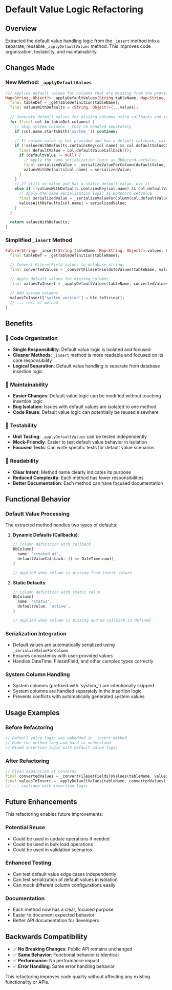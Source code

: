 # Default Value Logic Refactoring

## Overview
Extracted the default value handling logic from the `_insert` method into a separate, reusable `_applyDefaultValues` method. This improves code organization, testability, and maintainability.

## Changes Made

### New Method: `_applyDefaultValues`
```dart
/// Applies default values for columns that are missing from the provided values map
Map<String, Object?> _applyDefaultValues(String tableName, Map<String, Object?> values) {
  final tableDef = _getTableDefinition(tableName);
  final valuesWithDefaults = <String, Object?>{...values};
  
  // Generate default values for missing columns using callbacks and static defaults
  for (final col in tableDef.columns) {
    // Skip system columns - they're handled separately
    if (col.name.startsWith('system_')) continue;
    
    // If column value is not provided and has a default callback, call it
    if (!valuesWithDefaults.containsKey(col.name) && col.defaultValueCallback != null) {
      final defaultValue = col.defaultValueCallback!();
      if (defaultValue != null) {
        // Apply the same serialization logic as DbRecord.setValue
        final serializedValue = _serializeValueForColumn(defaultValue, col);
        valuesWithDefaults[col.name] = serializedValue;
      }
    }
    // If still no value and has a static default value, use it
    else if (!valuesWithDefaults.containsKey(col.name) && col.defaultValue != null) {
      // Apply the same serialization logic as DbRecord.setValue
      final serializedValue = _serializeValueForColumn(col.defaultValue, col);
      valuesWithDefaults[col.name] = serializedValue;
    }
  }
  
  return valuesWithDefaults;
}
```

### Simplified `_insert` Method
```dart
Future<String> _insert(String tableName, Map<String, Object?> values, Hlc hlc) async {
  final tableDef = _getTableDefinition(tableName);

  // Convert FilesetField values to database strings
  final convertedValues = _convertFilesetFieldsToValues(tableName, values);

  // Apply default values for missing columns
  final valuesToInsert = _applyDefaultValues(tableName, convertedValues);
  
  // Add system columns
  valuesToInsert['system_version'] = hlc.toString();
  // ... rest of method
}
```

## Benefits

### 🧹 **Code Organization**
- **Single Responsibility**: Default value logic is isolated and focused
- **Cleaner Methods**: `_insert` method is more readable and focused on its core responsibility
- **Logical Separation**: Default value handling is separate from database insertion logic

### 🔧 **Maintainability**
- **Easier Changes**: Default value logic can be modified without touching insertion logic
- **Bug Isolation**: Issues with default values are isolated to one method
- **Code Reuse**: Default value logic can potentially be reused elsewhere

### 🧪 **Testability**
- **Unit Testing**: `_applyDefaultValues` can be tested independently
- **Mock-Friendly**: Easier to test default value behavior in isolation
- **Focused Tests**: Can write specific tests for default value scenarios

### 📖 **Readability**
- **Clear Intent**: Method name clearly indicates its purpose
- **Reduced Complexity**: Each method has fewer responsibilities
- **Better Documentation**: Each method can have focused documentation

## Functional Behavior

### Default Value Processing
The extracted method handles two types of defaults:

1. **Dynamic Defaults (Callbacks)**:
   ```dart
   // Column definition with callback
   DbColumn(
     name: 'created_at',
     defaultValueCallback: () => DateTime.now(),
   )
   
   // Applied when column is missing from insert values
   ```

2. **Static Defaults**:
   ```dart
   // Column definition with static value
   DbColumn(
     name: 'status',
     defaultValue: 'active',
   )
   
   // Applied when column is missing and no callback is defined
   ```

### Serialization Integration
- Default values are automatically serialized using `_serializeValueForColumn`
- Ensures consistency with user-provided values
- Handles DateTime, FilesetField, and other complex types correctly

### System Column Handling
- System columns (prefixed with 'system_') are intentionally skipped
- System columns are handled separately in the insertion logic
- Prevents conflicts with automatically generated system values

## Usage Examples

### Before Refactoring
```dart
// Default value logic was embedded in _insert method
// Made the method long and hard to understand
// Mixed insertion logic with default value logic
```

### After Refactoring
```dart
// Clean separation of concerns
final convertedValues = _convertFilesetFieldsToValues(tableName, values);
final valuesToInsert = _applyDefaultValues(tableName, convertedValues);
// ... continue with insertion logic
```

## Future Enhancements

This refactoring enables future improvements:

### Potential Reuse
- Could be used in update operations if needed
- Could be used in bulk load operations
- Could be used in validation scenarios

### Enhanced Testing
- Can test default value edge cases independently
- Can test serialization of default values in isolation
- Can mock different column configurations easily

### Documentation
- Each method now has a clear, focused purpose
- Easier to document expected behavior
- Better API documentation for developers

## Backwards Compatibility

- ✅ **No Breaking Changes**: Public API remains unchanged
- ✅ **Same Behavior**: Functional behavior is identical
- ✅ **Performance**: No performance impact
- ✅ **Error Handling**: Same error handling behavior

This refactoring improves code quality without affecting any existing functionality or APIs.